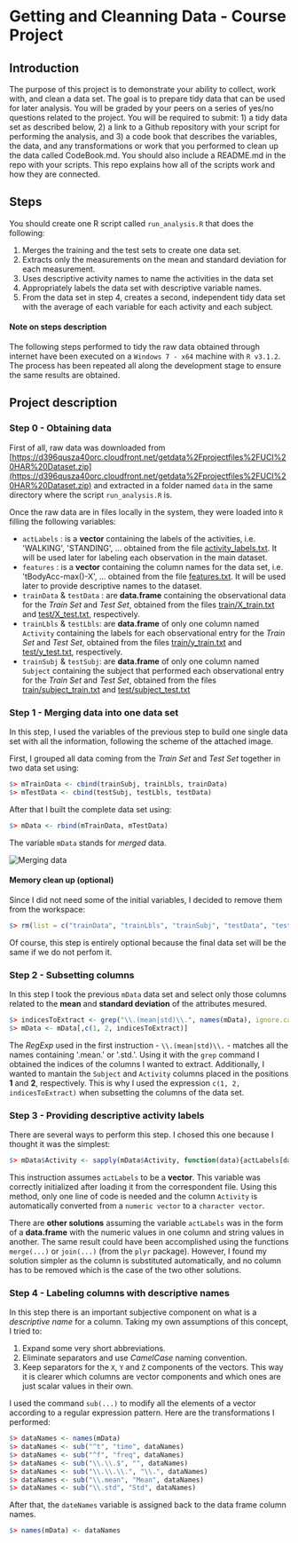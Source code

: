 # Getting and Cleanning Data - Course Project

## Introduction

The purpose of this project is to demonstrate your ability to collect, work with, and clean a data set. The goal is to prepare tidy data that can be used for later analysis. You will be graded by your peers on a series of yes/no questions related to the project. You will be required to submit: 1) a tidy data set as described below, 2) a link to a Github repository with your script for performing the analysis, and 3) a code book that describes the variables, the data, and any transformations or work that you performed to clean up the data called CodeBook.md. You should also include a README.md in the repo with your scripts. This repo explains how all of the scripts work and how they are connected.  

## Steps

You should create one R script called `run_analysis.R` that does the following: 

1. Merges the training and the test sets to create one data set.
2. Extracts only the measurements on the mean and standard deviation for each measurement. 
3. Uses descriptive activity names to name the activities in the data set
4. Appropriately labels the data set with descriptive variable names. 
5. From the data set in step 4, creates a second, independent tidy data set with the average of each variable for each activity and each subject.

#### Note on steps description

The following steps performed to tidy the raw data obtained through internet have been executed on a `Windows 7 - x64` machine with `R v3.1.2`. The process has been repeated all along the development stage to ensure the same results are obtained. 

## Project description

### Step 0 - Obtaining data

First of all, raw data was downloaded from [https://d396qusza40orc.cloudfront.net/getdata%2Fprojectfiles%2FUCI%20HAR%20Dataset.zip](https://d396qusza40orc.cloudfront.net/getdata%2Fprojectfiles%2FUCI%20HAR%20Dataset.zip) and extracted in a folder named `data` in the same directory where the script `run_analysis.R` is. 

Once the raw data are in files locally in the system, they were loaded into `R` filling the following variables: 

* `actLabels` : is a **vector** containing the labels of the activities, i.e. 'WALKING', 'STANDING', ... obtained from the file [activity_labels.txt](https://github.com/davizuku/GettingCleaningDataProject/blob/master/data/UCI%20HAR%20Dataset/activity_labels.txt). It will be used later for labeling each observation in the main dataset.
* `features` : is a **vector** containing the column names for the data set, i.e. 'tBodyAcc-max()-X', ... obtained from the file [features.txt](https://github.com/davizuku/GettingCleaningDataProject/blob/master/data/UCI%20HAR%20Dataset/features.txt). It will be used later to provide descriptive names to the dataset. 
* `trainData` & `testData` : are **data.frame** containing the observational data for the *Train Set* and *Test Set*, obtained from the files [train/X_train.txt](https://github.com/davizuku/GettingCleaningDataProject/blob/master/data/UCI%20HAR%20Dataset/train/X_train.txt) and [test/X_test.txt](https://github.com/davizuku/GettingCleaningDataProject/blob/master/data/UCI%20HAR%20Dataset/test/X_test.txt), respectively.
* `trainLbls` & `testLbls`: are **data.frame** of only one column named `Activity` containing the labels for each observational entry for the *Train Set* and *Test Set*, obtained from the files [train/y_train.txt](https://github.com/davizuku/GettingCleaningDataProject/blob/master/data/UCI%20HAR%20Dataset/train/y_train.txt) and [test/y_test.txt](https://github.com/davizuku/GettingCleaningDataProject/blob/master/data/UCI%20HAR%20Dataset/test/y_test.txt), respectively.
* `trainSubj` & `testSubj`: are **data.frame** of only one column named `Subject` containing the subject that performed each observational entry for the *Train Set* and *Test Set*, obtained from the files [train/subject_train.txt](https://github.com/davizuku/GettingCleaningDataProject/blob/master/data/UCI%20HAR%20Dataset/train/subject_train.txt) and [test/subject_test.txt](https://github.com/davizuku/GettingCleaningDataProject/blob/master/data/UCI%20HAR%20Dataset/test/subject_test.txt)

### Step 1 - Merging data into one data set

In this step, I used the variables of the previous step to build one single data set with all the information, following the scheme of the attached image.

First, I grouped all data coming from the *Train Set* and *Test Set* together in two data set using: 
```R
$> mTrainData <- cbind(trainSubj, trainLbls, trainData)
$> mTestData <- cbind(testSubj, testLbls, testData)
```

After that I built the complete data set using: 
```R
$> mData <- rbind(mTrainData, mTestData)
```

The variable `mData` stands for *merged* data.

![Merging data](https://coursera-forum-screenshots.s3.amazonaws.com/ab/a2776024af11e4a69d5576f8bc8459/Slide2.png "Image obtained from the course Discussion Forum")

#### Memory clean up (optional) 

Since I did not need some of the initial variables, I decided to remove them from the workspace: 
```R
$> rm(list = c("trainData", "trainLbls", "trainSubj", "testData", "testLbls", "testSubj", "mTrainData", "mTestData"))
```

Of course, this step is entirely optional because the final data set will be the same if we do not perfom it.

### Step 2 - Subsetting columns

In this step I took the previous `mData` data set and select only those columns related to the **mean** and **standard deviation** of the attributes mesured. 
```R
$> indicesToExtract <- grep("\\.(mean|std)\\.", names(mData), ignore.case = TRUE)
$> mData <- mData[,c(1, 2, indicesToExtract)]
```

The *RegExp* used in the first instruction - `\\.(mean|std)\\.` - matches all the names containing '.mean.' or '.std.'. Using it with the `grep` command I obtained the indices of the columns I wanted to extract. Additionally, I wanted to mantain the `Subject` and `Activity` columns placed in the positions **1** and **2**, respectively. This is why I used the expression `c(1, 2, indicesToExtract)` when subsetting the columns of the data set.

### Step 3 - Providing descriptive activity labels

There are several ways to perform this step. I chosed this one because I thought it was the simplest: 
```R
$> mData$Activity <- sapply(mData$Activity, function(data){actLabels[data]})
```

This instruction assumes `actLabels` to be a **vector**. This variable was correctly initialized after loading it from the correspondent file. Using this method, only one line of code is needed and the column `Activity` is automatically converted from a `numeric vector` to a `character vector`. 

There are **other solutions** assuming the variable `actLabels` was in the form of a **data.frame** with the numeric values in one column and string values in another. The same result could have been accomplished using the functions `merge(...)` or `join(...)` (from the `plyr` package). However, I found my solution simpler as the column is substituted automatically, and no column has to be removed which is the case of the two other solutions. 

### Step 4 - Labeling columns with descriptive names

In this step there is an important subjective component on what is a *descriptive name* for a column. Taking my own assumptions of this concept, I tried to: 
1. Expand some very short abbreviations. 
2. Eliminate separators and use *CamelCase* naming convention. 
3. Keep separators for the `X`, `Y` and `Z` components of the vectors. This way it is clearer which columns are vector components and which ones are just scalar values in their own.
 
I used the command `sub(...)` to modify all the elements of a vector according to a regular expression pattern. 
Here are the transformations I performed: 
```R
$> dataNames <- names(mData)
$> dataNames <- sub("^t", "time", dataNames)
$> dataNames <- sub("^f", "freq", dataNames)
$> dataNames <- sub("\\.\\.$", "", dataNames)
$> dataNames <- sub("\\.\\.\\.", "\\.", dataNames)
$> dataNames <- sub("\\.mean", "Mean", dataNames)
$> dataNames <- sub("\\.std", "Std", dataNames)
```

After that, the `dateNames` variable is assigned back to the data frame column names. 
```R
$> names(mData) <- dataNames
```

